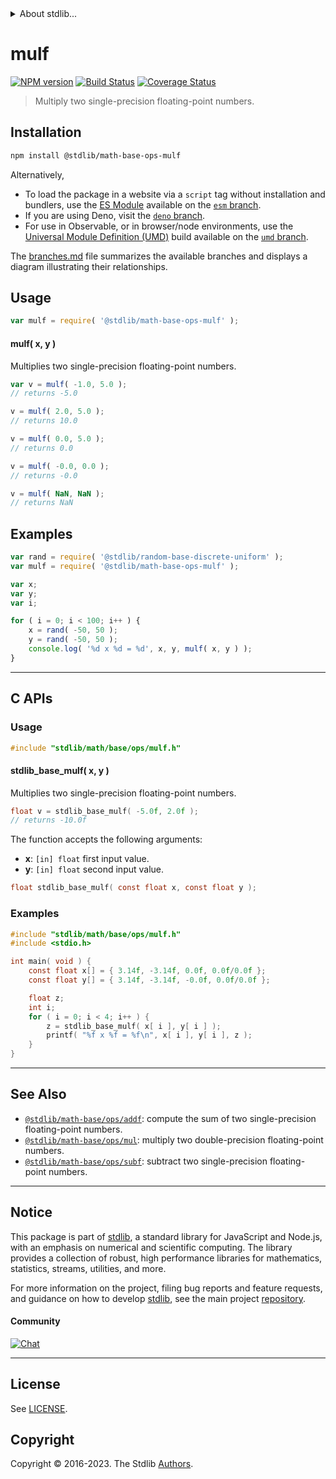 <!--

@license Apache-2.0

Copyright (c) 2021 The Stdlib Authors.

Licensed under the Apache License, Version 2.0 (the "License");
you may not use this file except in compliance with the License.
You may obtain a copy of the License at

   http://www.apache.org/licenses/LICENSE-2.0

Unless required by applicable law or agreed to in writing, software
distributed under the License is distributed on an "AS IS" BASIS,
WITHOUT WARRANTIES OR CONDITIONS OF ANY KIND, either express or implied.
See the License for the specific language governing permissions and
limitations under the License.

-->


<details>
  <summary>
    About stdlib...
  </summary>
  <p>We believe in a future in which the web is a preferred environment for numerical computation. To help realize this future, we've built stdlib. stdlib is a standard library, with an emphasis on numerical and scientific computation, written in JavaScript (and C) for execution in browsers and in Node.js.</p>
  <p>The library is fully decomposable, being architected in such a way that you can swap out and mix and match APIs and functionality to cater to your exact preferences and use cases.</p>
  <p>When you use stdlib, you can be absolutely certain that you are using the most thorough, rigorous, well-written, studied, documented, tested, measured, and high-quality code out there.</p>
  <p>To join us in bringing numerical computing to the web, get started by checking us out on <a href="https://github.com/stdlib-js/stdlib">GitHub</a>, and please consider <a href="https://opencollective.com/stdlib">financially supporting stdlib</a>. We greatly appreciate your continued support!</p>
</details>

# mulf

[![NPM version][npm-image]][npm-url] [![Build Status][test-image]][test-url] [![Coverage Status][coverage-image]][coverage-url] <!-- [![dependencies][dependencies-image]][dependencies-url] -->

> Multiply two single-precision floating-point numbers.

<!-- Section to include introductory text. Make sure to keep an empty line after the intro `section` element and another before the `/section` close. -->

<section class="intro">

</section>

<!-- /.intro -->

<!-- Package usage documentation. -->

<section class="installation">

## Installation

```bash
npm install @stdlib/math-base-ops-mulf
```

Alternatively,

-   To load the package in a website via a `script` tag without installation and bundlers, use the [ES Module][es-module] available on the [`esm` branch][esm-url].
-   If you are using Deno, visit the [`deno` branch][deno-url].
-   For use in Observable, or in browser/node environments, use the [Universal Module Definition (UMD)][umd] build available on the [`umd` branch][umd-url].

The [branches.md][branches-url] file summarizes the available branches and displays a diagram illustrating their relationships.

</section>

<section class="usage">

## Usage

```javascript
var mulf = require( '@stdlib/math-base-ops-mulf' );
```

#### mulf( x, y )

Multiplies two single-precision floating-point numbers.

```javascript
var v = mulf( -1.0, 5.0 );
// returns -5.0

v = mulf( 2.0, 5.0 );
// returns 10.0

v = mulf( 0.0, 5.0 );
// returns 0.0

v = mulf( -0.0, 0.0 );
// returns -0.0

v = mulf( NaN, NaN );
// returns NaN
```

</section>

<!-- /.usage -->

<!-- Package usage notes. Make sure to keep an empty line after the `section` element and another before the `/section` close. -->

<section class="notes">

</section>

<!-- /.notes -->

<!-- Package usage examples. -->

<section class="examples">

## Examples

<!-- eslint no-undef: "error" -->

```javascript
var rand = require( '@stdlib/random-base-discrete-uniform' );
var mulf = require( '@stdlib/math-base-ops-mulf' );

var x;
var y;
var i;

for ( i = 0; i < 100; i++ ) {
    x = rand( -50, 50 );
    y = rand( -50, 50 );
    console.log( '%d x %d = %d', x, y, mulf( x, y ) );
}
```

</section>

<!-- /.examples -->

<!-- C interface documentation. -->

* * *

<section class="c">

## C APIs

<!-- Section to include introductory text. Make sure to keep an empty line after the intro `section` element and another before the `/section` close. -->

<section class="intro">

</section>

<!-- /.intro -->

<!-- C usage documentation. -->

<section class="usage">

### Usage

```c
#include "stdlib/math/base/ops/mulf.h"
```

#### stdlib_base_mulf( x, y )

Multiplies two single-precision floating-point numbers.

```c
float v = stdlib_base_mulf( -5.0f, 2.0f );
// returns -10.0f
```

The function accepts the following arguments:

-   **x**: `[in] float` first input value.
-   **y**: `[in] float` second input value.

```c
float stdlib_base_mulf( const float x, const float y );
```

</section>

<!-- /.usage -->

<!-- C API usage notes. Make sure to keep an empty line after the `section` element and another before the `/section` close. -->

<section class="notes">

</section>

<!-- /.notes -->

<!-- C API usage examples. -->

<section class="examples">

### Examples

```c
#include "stdlib/math/base/ops/mulf.h"
#include <stdio.h>

int main( void ) {
    const float x[] = { 3.14f, -3.14f, 0.0f, 0.0f/0.0f };
    const float y[] = { 3.14f, -3.14f, -0.0f, 0.0f/0.0f };

    float z;
    int i;
    for ( i = 0; i < 4; i++ ) {
        z = stdlib_base_mulf( x[ i ], y[ i ] );
        printf( "%f x %f = %f\n", x[ i ], y[ i ], z );
    }
}
```

</section>

<!-- /.examples -->

</section>

<!-- /.c -->

<!-- Section for related `stdlib` packages. Do not manually edit this section, as it is automatically populated. -->

<section class="related">

* * *

## See Also

-   <span class="package-name">[`@stdlib/math-base/ops/addf`][@stdlib/math/base/ops/addf]</span><span class="delimiter">: </span><span class="description">compute the sum of two single-precision floating-point numbers.</span>
-   <span class="package-name">[`@stdlib/math-base/ops/mul`][@stdlib/math/base/ops/mul]</span><span class="delimiter">: </span><span class="description">multiply two double-precision floating-point numbers.</span>
-   <span class="package-name">[`@stdlib/math-base/ops/subf`][@stdlib/math/base/ops/subf]</span><span class="delimiter">: </span><span class="description">subtract two single-precision floating-point numbers.</span>

</section>

<!-- /.related -->

<!-- Section for all links. Make sure to keep an empty line after the `section` element and another before the `/section` close. -->


<section class="main-repo" >

* * *

## Notice

This package is part of [stdlib][stdlib], a standard library for JavaScript and Node.js, with an emphasis on numerical and scientific computing. The library provides a collection of robust, high performance libraries for mathematics, statistics, streams, utilities, and more.

For more information on the project, filing bug reports and feature requests, and guidance on how to develop [stdlib][stdlib], see the main project [repository][stdlib].

#### Community

[![Chat][chat-image]][chat-url]

---

## License

See [LICENSE][stdlib-license].


## Copyright

Copyright &copy; 2016-2023. The Stdlib [Authors][stdlib-authors].

</section>

<!-- /.stdlib -->

<!-- Section for all links. Make sure to keep an empty line after the `section` element and another before the `/section` close. -->

<section class="links">

[npm-image]: http://img.shields.io/npm/v/@stdlib/math-base-ops-mulf.svg
[npm-url]: https://npmjs.org/package/@stdlib/math-base-ops-mulf

[test-image]: https://github.com/stdlib-js/math-base-ops-mulf/actions/workflows/test.yml/badge.svg?branch=main
[test-url]: https://github.com/stdlib-js/math-base-ops-mulf/actions/workflows/test.yml?query=branch:main

[coverage-image]: https://img.shields.io/codecov/c/github/stdlib-js/math-base-ops-mulf/main.svg
[coverage-url]: https://codecov.io/github/stdlib-js/math-base-ops-mulf?branch=main

<!--

[dependencies-image]: https://img.shields.io/david/stdlib-js/math-base-ops-mulf.svg
[dependencies-url]: https://david-dm.org/stdlib-js/math-base-ops-mulf/main

-->

[chat-image]: https://img.shields.io/gitter/room/stdlib-js/stdlib.svg
[chat-url]: https://app.gitter.im/#/room/#stdlib-js_stdlib:gitter.im

[stdlib]: https://github.com/stdlib-js/stdlib

[stdlib-authors]: https://github.com/stdlib-js/stdlib/graphs/contributors

[umd]: https://github.com/umdjs/umd
[es-module]: https://developer.mozilla.org/en-US/docs/Web/JavaScript/Guide/Modules

[deno-url]: https://github.com/stdlib-js/math-base-ops-mulf/tree/deno
[umd-url]: https://github.com/stdlib-js/math-base-ops-mulf/tree/umd
[esm-url]: https://github.com/stdlib-js/math-base-ops-mulf/tree/esm
[branches-url]: https://github.com/stdlib-js/math-base-ops-mulf/blob/main/branches.md

[stdlib-license]: https://raw.githubusercontent.com/stdlib-js/math-base-ops-mulf/main/LICENSE

<!-- <related-links> -->

[@stdlib/math/base/ops/addf]: https://github.com/stdlib-js/math-base-ops-addf

[@stdlib/math/base/ops/mul]: https://github.com/stdlib-js/math-base-ops-mul

[@stdlib/math/base/ops/subf]: https://github.com/stdlib-js/math-base-ops-subf

<!-- </related-links> -->

</section>

<!-- /.links -->
